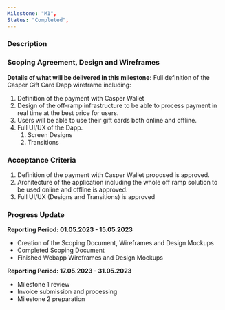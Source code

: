 ```yaml
---
Milestone: "M1",
Status: "Completed",
---
```

<!--lang:en--> 
### Description
### Scoping Agreement, Design and Wireframes

**Details of what will be delivered in this milestone:**
Full definition of the Casper Gift Card Dapp wireframe including:
1. Definition of the payment with Casper Wallet
2. Design of the off-ramp infrastructure to be able to process payment in real time at the best price for users.
3. Users will be able to use their gift cards both online and offline.
4. Full UI/UX of the Dapp.
   1. Screen Designs
   2. Transitions



### Acceptance Criteria

1. Definition of the payment with Casper Wallet proposed is approved.
2. Architecture of the application including the whole off ramp solution to be used online and offline is approved.
3. Full UI/UX (Designs and Transitions) is approved


### Progress Update

**Reporting Period: 01.05.2023 - 15.05.2023**
- Creation of the Scoping Document, Wireframes and Design Mockups
- Completed Scoping Document
- Finished Webapp Wireframes and Design Mockups


**Reporting Period: 17.05.2023 - 31.05.2023**
- Milestone 1 review
- Invoice submission and processing
- Milestone 2 preparation

